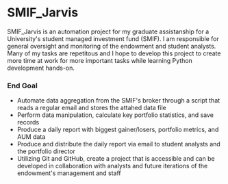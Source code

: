 # SMIF_Jarvis

SMIF_Jarvis is an automation project for my graduate assistanship for a University's student managed investment fund (SMIF). I am responsible for general oversight and monitoring of the endowment and student analysts. Many of my tasks are repetitous and I hope to develop this project to create more time at work for more important tasks while learning Python development hands-on.

### End Goal

- Automate data aggregation from the SMIF's broker through a script that reads a regular email and stores the attahed data file
- Perform data manipulation, calculate key portfolio statistics, and save records
- Produce a daily report with biggest gainer/losers, portfolio metrics, and AUM data
- Produce and distribute the daily report via email to student analysts and the portfolio director
- Utilizing Git and GitHub, create a project that is accessible and can be developed in collaboration with analysts and future iterations of the endowment's management and staff
